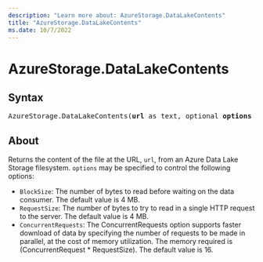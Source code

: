 ```yaml
---
description: "Learn more about: AzureStorage.DataLakeContents"
title: "AzureStorage.DataLakeContents"
ms.date: 10/7/2022
---
```

# AzureStorage.DataLakeContents

## Syntax

<pre>
AzureStorage.DataLakeContents(<b>url</b> as text, optional <b>options</b> as nullable record) as binary
</pre>

## About

Returns the content of the file at the URL, `url`, from an Azure Data Lake Storage filesystem. `options` may be specified to control the following options:

* `BlockSize`: The number of bytes to read before waiting on the data consumer. The default value is 4 MB.
* `RequestSize`: The number of bytes to try to read in a single HTTP request to the server. The default value is 4 MB.
* `ConcurrentRequests`: The ConcurrentRequests option supports faster download of data by specifying the number of requests to be made in parallel, at the cost of memory utilization. The memory required is (ConcurrentRequest * RequestSize). The default value is 16.
